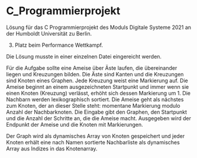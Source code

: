 # C_Programmierprojekt

Lösung für das C Programmierprojekt des Moduls Digitale Systeme 2021 an der Humboldt Universität zu Berlin.

3. Platz beim Performance Wettkampf.


Die Lösung musste in einer einzelnen Datei eingereicht werden.


Für die Aufgabe sollte eine Ameise über Äste laufen, die übereinander liegen und Kreuzungen bilden. Die Äste sind Kanten und die Kreuzungen sind Knoten eines Graphen.
Jede Kreuzung weist eine Markierung auf. Die Ameise beginnt an einem ausgezeichneten Startpunkt und immer wenn sie einen Knoten (Kreuzung) verlässt, erhöht sich dessen Markierung um 1.
Die Nachbarn werden lexikographisch sortiert. Die Ameise geht als nächstes zum Knoten, der an dieser Stelle steht: momentane Markierung modulo Anzahl der Nachbarknoten.
Die Eingabe gibt den Graphen, den Startpunkt und die Anzahl der Schritte an, die die Ameise macht. Ausgegeben wird der Endpunkt der Ameise und die Knoten mit Markierungen.

Der Graph wird als dynamisches Array von Knoten gespeichert und jeder Knoten erhält eine nach Namen sortierte Nachbarliste als dynamisches Array aus Indizes in das Knotenarray.
